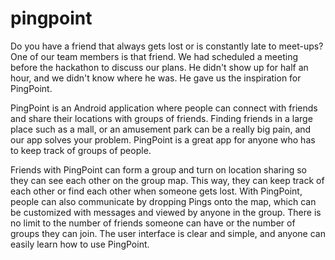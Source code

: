 pingpoint
=========
Do you have a friend that always gets lost or is constantly late to meet-ups? One of our team members is that friend. We had scheduled a meeting before the hackathon to discuss our plans. He didn't show up for half an hour, and we didn't know where he was. He gave us the inspiration for PingPoint.

PingPoint is an Android application where people can connect with friends and share their locations with groups of friends. Finding friends in a large place such as a mall, or an amusement park can be a really big pain, and our app solves your problem. PingPoint is a great app for anyone who has to keep track of groups of people. 

Friends with PingPoint can form a group and turn on location sharing so they can see each other on the group map. This way, they can keep track of each other or find each other when someone gets lost. With PingPoint, people can also communicate by dropping Pings onto the map, which can be customized with messages and viewed by anyone in the group. There is no limit to the number of friends someone can have or the number of groups they can join. The user interface is clear and simple, and anyone can easily learn how to use PingPoint.
